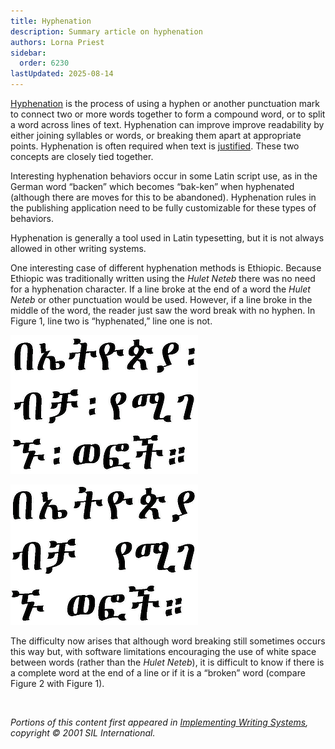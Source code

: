 ```yaml
---
title: Hyphenation
description: Summary article on hyphenation
authors: Lorna Priest
sidebar:
  order: 6230
lastUpdated: 2025-08-14
---
```


[Hyphenation][hyphenation] is the process of using a hyphen or another punctuation mark to connect two or more words together to form a compound word, or to split a word across lines of text. Hyphenation can improve improve readability by either joining syllables or words, or breaking them apart at appropriate points. Hyphenation is often required when text is [justified][justification]. These two concepts are closely tied together.

Interesting hyphenation behaviors occur in some Latin script use, as in the German word “backen” which becomes “bak-ken” when hyphenated (although there are moves for this to be abandoned). Hyphenation rules in the publishing application need to be fully customizable for these types of behaviors.

Hyphenation is generally a tool used in Latin typesetting, but it is not always allowed in other writing systems. 

One interesting case of different hyphenation methods is Ethiopic. Because Ethiopic was traditionally written using the *Hulet Neteb* there was no need for a hyphenation character. If a line broke at the end of a word the *Hulet Neteb* or other punctuation would be used. However, if a line broke in the middle of the word, the reader just saw the word break with no hyphen. In Figure 1, line two is “hyphenated,” line one is not.

![“Hyphenation” in line two with use of Hulet Neteb (Ethiopic)](images/6230-1-Ethi.png "Figure 1. Line-breaking in line two with use of Hulet Neteb (Ethiopic)")

![“Hyphenation” in line two with use of white space (Ethiopic)](images/6230-2-Ethi.png "Figure 2. Line-breaking in line two with use of white space (Ethiopic)")

The difficulty now arises that although word breaking still sometimes occurs this way but, with software limitations encouraging the use of white space between words (rather than the *Hulet Neteb*), it is difficult to know if there is a complete word at the end of a line or if it is a “broken” word (compare Figure 2 with Figure 1).

<br>

_Portions of this content first appeared in [Implementing Writing Systems][iws], copyright © 2001 SIL International._

[iws]: https://scripts.sil.org/iws-toc.html
[hyphenation]: /reference/glossary#hyphen
[justification]: /reference/glossary#justify
